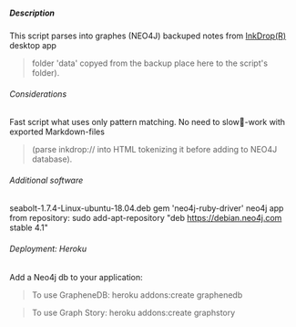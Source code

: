 ##### Description
This script parses into graphes (NEO4J) backuped notes from [InkDrop(R)](https://inkdrop.app/) desktop app
> folder 'data' copyed from the backup place here to the script's folder).

###### Considerations
Fast script what uses only pattern matching.
No need to slow🐌️-work with exported Markdown-files
> (parse inkdrop:// into HTML tokenizing it before adding to NEO4J database).

###### Additional software
seabolt-1.7.4-Linux-ubuntu-18.04.deb
gem 'neo4j-ruby-driver'
neo4j app from repository:
sudo add-apt-repository "deb https://debian.neo4j.com stable 4.1"

###### Deployment: Heroku
Add a Neo4j db to your application:

> To use GrapheneDB:
heroku addons:create graphenedb

> To use Graph Story:
heroku addons:create graphstory
